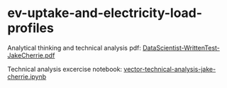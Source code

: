 # ev-uptake-and-electricity-load-profiles
Analytical thinking and technical analysis pdf:
 [DataScientist-WrittenTest-JakeCherrie.pdf](DataScientist-WrittenTest-JakeCherrie.pdf)

Technical analysis excercise notebook:
 [vector-technical-analysis-jake-cherrie.ipynb](vector-technical-analysis-jake-cherrie.ipynb)